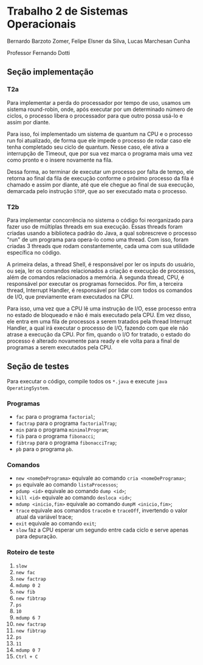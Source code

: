 # Trabalho 2 de Sistemas Operacionais

Bernardo Barzoto Zomer, Felipe Elsner da Silva, Lucas Marchesan Cunha

Professor Fernando Dotti

## Seção implementação

### T2a

Para implementar a perda do processador por tempo de uso, usamos um sistema
round-robin, onde, após executar por um determinado número de ciclos, o
processo libera o processador para que outro possa usá-lo e assim por diante.

Para isso, foi implementado um sistema de quantum na CPU e o processo run foi
atualizado, de forma que ele impede o processo de rodar caso ele tenha
completado seu ciclo de quantum. Nesse caso, ele ativa a interrupção de
Timeout, que por sua vez marca o programa mais uma vez como pronto e o insere
novamente na fila.

Dessa forma, ao terminar de executar um processo por falta
de tempo, ele retorna ao final da fila de execução conforme o próximo
processo da fila é chamado e assim por diante, até que ele chegue ao final
de sua execução, demarcada pelo instrução `STOP`, que ao ser executado mata
o processo.

### T2b

Para implementar concorrência no sistema o código foi reorganizado para
fazer uso de múltiplas threads em sua execução. Essas threads foram criadas
usando a biblioteca padrão do Java, a qual sobrescreve o processo "run" de um
programa para opera-lo como uma thread. Com isso, foram criadas 3 threads que
rodam constantemente, cada uma com sua utilidade específica no código.

A primeira delas, a thread Shell, é responsável por ler os inputs do
usuário, ou seja, ler os comandos relacionados a criação e execução de
processos, além de comandos relacionados a memória. A segunda thread, CPU,
é responsável por executar os programas fornecidos. Por fim, a terceira
thread, Interrupt Handler, é responsável por lidar com todos os comandos de
I/O, que previamente eram executados na CPU.

Para isso, uma vez que a CPU lê uma instrução de I/O, esse processo entra
no estado de bloqueado e não é mais executado pela CPU. Em vez disso, ele
entra em uma fila de processos a serem tratados pela thread Interrupt Handler,
a qual irá executar o processo de I/O, fazendo com que ele não atrase a
execução da CPU. Por fim, quando o I/O for tratado, o estado do processo é
alterado novamente para ready e ele volta para a final de programas a serem
executados pela CPU.

## Seção de testes

Para executar o código, compile todos os `*.java` e execute `java
OperatingSystem`.

### Programas

- `fac` para o programa `factorial`;
- `factrap` para o programa `factorialTrap`;
- `min` para o programa `minimalProgram`;
- `fib` para o programa `fibonacci`;
- `fibtrap` para o programa `fibonacciTrap`;
- `pb` para o programa `pb`.

### Comandos

- `new <nomeDePrograma>` equivale ao comando `cria <nomeDePrograma>`;
- `ps` equivale ao comando `listaProcessos`;
- `pdump <id>` equivale ao comando `dump <id>`;
- `kill <id>` equivale ao comando `desloca <id>`;
- `mdump <inicio,fim>` equivale ao comando `dumpM <inicio,fim>`;
- `trace` equivale aos comandos `traceOn` e `traceOff`, invertendo o valor atual
  da variável trace;
- `exit` equivale ao comando `exit`;
- `slow` faz a CPU esperar um segundo entre cada ciclo e serve apenas para
  depuração.

### Roteiro de teste

 1. `slow`
 2. `new fac`
 3. `new factrap`
 4. `mdump 0 2`
 5. `new fib`
 6. `new fibtrap`
 7. `ps`
 8. `10`
 9. `mdump 6 7`
10. `new factrap`
11. `new fibtrap`
12. `ps`
13. `11`
14. `mdump 0 7`
15. `Ctrl + C`
